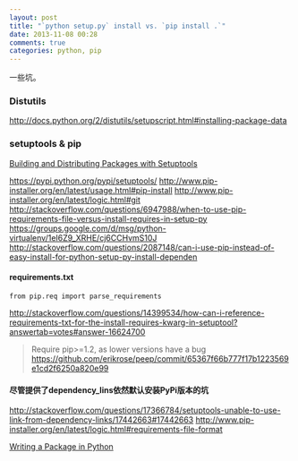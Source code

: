 ```yaml
---
layout: post
title: "`python setup.py` install vs. `pip install .`"
date: 2013-11-08 00:28
comments: true
categories: python, pip
---
```


一些坑。

### Distutils
http://docs.python.org/2/distutils/setupscript.html#installing-package-data

### setuptools & pip

[Building and Distributing Packages with Setuptools](http://pythonhosted.org/setuptools/setuptools.html#using-find-packages)


https://pypi.python.org/pypi/setuptools/
http://www.pip-installer.org/en/latest/usage.html#pip-install
http://www.pip-installer.org/en/latest/logic.html#git
http://stackoverflow.com/questions/6947988/when-to-use-pip-requirements-file-versus-install-requires-in-setup-py
https://groups.google.com/d/msg/python-virtualenv/1eI6Z9_XRHE/cj6CCHvmS10J
http://stackoverflow.com/questions/2087148/can-i-use-pip-instead-of-easy-install-for-python-setup-py-install-dependen

#### requirements.txt

`from pip.req import parse_requirements`

http://stackoverflow.com/questions/14399534/how-can-i-reference-requirements-txt-for-the-install-requires-kwarg-in-setuptool?answertab=votes#answer-16624700

> Require pip>=1.2, as lower versions have a bug
https://github.com/erikrose/peep/commit/65367f66b777f17b1223569e1cd2f6250a820e99

#### 尽管提供了dependency_lins依然默认安装PyPi版本的坑
http://stackoverflow.com/questions/17366784/setuptools-unable-to-use-link-from-dependency-links/17442663#17442663
http://www.pip-installer.org/en/latest/logic.html#requirements-file-format

[Writing a Package in Python](http://www.packtpub.com/article/writing-a-package-in-python)

